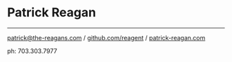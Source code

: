 # Patrick Reagan

---

[patrick@the-reagans.com] / [github.com/reagent] / [patrick-reagan.com]

ph: 703.303.7977

[patrick@the-reagans.com]: mailto:patrick@the-reagans.com
[github.com/reagent]: https://github.com/reagent
[patrick-reagan.com]: https://patrick-reagan.com
